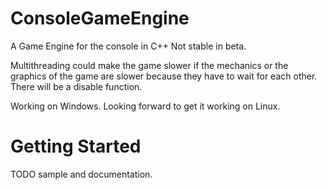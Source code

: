 # ConsoleGameEngine

A Game Engine for the console in C++ 
Not stable in beta.

Multithreading could make the game slower if the mechanics or the graphics of the game are slower because they have to wait for each other.
There will be a disable function.

Working on Windows.
Looking forward to get it working on Linux.


# Getting Started

TODO sample and documentation.
